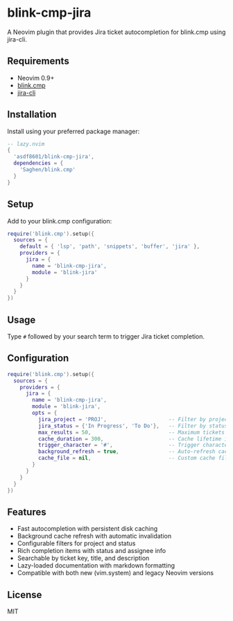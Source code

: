# blink-cmp-jira

A Neovim plugin that provides Jira ticket autocompletion for blink.cmp using jira-cli.

## Requirements

- Neovim 0.9+
- [blink.cmp](https://github.com/Saghen/blink.cmp)
- [jira-cli](https://github.com/ankitpokhrel/jira-cli)

## Installation

Install using your preferred package manager:

```lua
-- lazy.nvim
{
  'asdf8601/blink-cmp-jira',
  dependencies = {
    'Saghen/blink.cmp'
  }
}
```

## Setup

Add to your blink.cmp configuration:

```lua
require('blink.cmp').setup({
  sources = {
    default = { 'lsp', 'path', 'snippets', 'buffer', 'jira' },
    providers = {
      jira = {
        name = 'blink-cmp-jira',
        module = 'blink-jira'
      }
    }
  }
})
```

## Usage

Type `#` followed by your search term to trigger Jira ticket completion.

## Configuration

```lua
require('blink.cmp').setup({
  sources = {
    providers = {
      jira = {
        name = 'blink-cmp-jira',
        module = 'blink-jira',
        opts = {
          jira_project = 'PROJ',                    -- Filter by project key
          jira_status = {'In Progress', 'To Do'},   -- Filter by status (array)
          max_results = 50,                         -- Maximum tickets to fetch (default: 50)
          cache_duration = 300,                     -- Cache lifetime in seconds (default: 300)
          trigger_character = '#',                  -- Trigger character (default: '#')
          background_refresh = true,                -- Auto-refresh cache (default: true)
          cache_file = nil,                         -- Custom cache file path (default: stdpath("cache")/blink-jira-cache.json)
        }
      }
    }
  }
})
```

## Features

- Fast autocompletion with persistent disk caching
- Background cache refresh with automatic invalidation
- Configurable filters for project and status
- Rich completion items with status and assignee info
- Searchable by ticket key, title, and description
- Lazy-loaded documentation with markdown formatting
- Compatible with both new (vim.system) and legacy Neovim versions

## License

MIT
